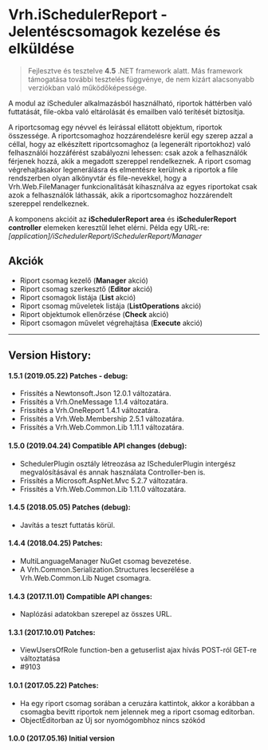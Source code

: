 ﻿# Vrh.iSchedulerReport - Jelentéscsomagok kezelése és elküldése
> Fejlesztve és tesztelve **4.5** .NET framework alatt. Más framework támogatása további tesztelés függvénye, 
> de nem kizárt alacsonyabb verziókban való működőképessége.

A modul az iScheduler alkalmazásból használható, riportok háttérben való futtatását, file-okba való eltárolását és emailben való terítését biztosítja.

A riportcsomag egy névvel és leírással ellátott objektum, riportok összessége.
A riportcsomaghoz hozzárendelésre kerül egy szerep azzal a céllal,
hogy az elkészített riportcsomaghoz (a legenerált riportokhoz) való
felhasználói hozzáférést szabályozni lehessen: csak azok a felhasználók 
férjenek hozzá, akik a megadott szereppel rendelkeznek. A riport csomag 
végrehajtásakor legenerálásra és elmentésre kerülnek a riportok a file
rendszerben olyan alkönyvtár és file-nevekkel, hogy a Vrh.Web.FileManager 
funkcionalitását kihasználva az egyes riportokat csak azok a felhasználók
láthassák, akik a riportcsomaghoz hozzárendelt szereppel rendelkeznek.

A komponens akcióit az **iSchedulerReport area** és **iSchedulerReport controller** 
elemeken keresztűl lehet elérni. Példa egy URL-re: *[application]/iSchedulerReport/iSchedulerReport/Manager*

## Akciók
* Riport csomag kezelő (**Manager** akció)
* Riport csomag szerkesztő (**Editor** akció)
* Riport csomagok listája (**List** akció)
* Riport csomag műveletek listája (**ListOperations** akció) 
* Riport objektumok ellenőrzése (**Check** akció)
* Riport csomagon művelet végrehajtása (**Execute** akció)
  
****

## Version History:

#### 1.5.1 (2019.05.22) Patches - debug:
- Frissítés a Newtonsoft.Json 12.0.1 változatára.
- Frissítés a Vrh.OneMessage 1.1.4 változatára.
- Frissítés a Vrh.OneReport 1.4.1 változatára.
- Frissítés a Vrh.Web.Membership 2.5.1 változatára.
- Frissítés a Vrh.Web.Common.Lib 1.11.1 változatára.

#### 1.5.0 (2019.04.24) Compatible API changes (debug):
- SchedulerPlugin osztály létreozása az ISchedulerPlugin intergész megvalósításával és annak használata Controller-ben is.
- Frissítés a Microsoft.AspNet.Mvc 5.2.7 változatára.
- Frissítés a Vrh.Web.Common.Lib 1.11.0 változatára.

#### 1.4.5 (2018.05.05) Patches (debug):
- Javítás a teszt futtatás körül.

#### 1.4.4 (2018.04.25) Patches:
- MultiLanguageManager NuGet csomag bevezetése.
- A Vrh.Common.Serialization.Structures lecserélése a Vrh.Web.Common.Lib Nuget csomagra.

#### 1.4.3 (2017.11.01) Compatible API changes:
- Naplózási adatokban szerepel az összes URL.

#### 1.3.1 (2017.10.01) Patches:
- ViewUsersOfRole function-ben a getuserlist ajax hívás POST-ról GET-re változtatása
- #9103

#### 1.0.1 (2017.05.22) Patches:
- Ha egy riport csomag sorában a ceruzára kattintok, akkor a korábban a csomagba bevitt riportok nem jelennek meg a riport csomag editorban.
- ObjectEditorban az Új sor nyomógombhoz nincs szókód

#### 1.0.0 (2017.05.16) Initial version

